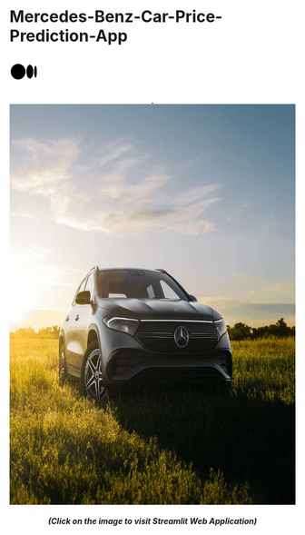 # Mercedes-Benz-Car-Price-Prediction-App  

<p align="left">
  <a href = "https://medium.datadriveninvestor.com/develop-and-deploy-streamlit-app-which-predicts-mercedes-benz-car-prices-on-heroku-platform-ffc783c05d96"><img height="50" width="50"src="https://github.com/Wyverical/Wyverical/blob/main/medium.PNG"/></a>
</p>

[<p align="center">&nbsp;<img align="center" height="706" width="704" src="https://github.com/Wyverical/Mercedes-Benz-Car-Price-Prediction-App/blob/main/streamlitapp.gif" width="30"/>](https://mbcpp-app.herokuapp.com/)
 

<h5 align="center"> (Click on the image to visit  Streamlit Web Application)</h5>
